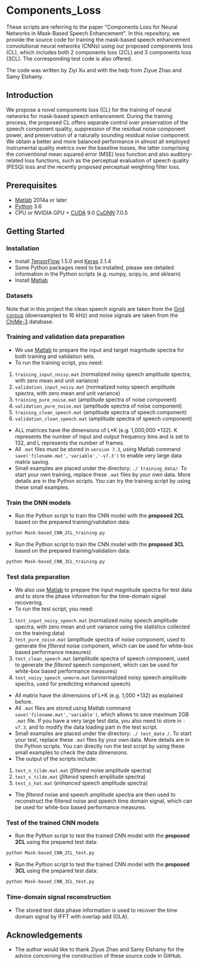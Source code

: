 # Components_Loss

These scripts are referring to the paper "Components Loss for Neural Networks in Mask-Based Speech Enhancement". In this repository, we provide the source code for training the mask-based speech enhancement convolutional neural networks (CNNs) using our proposed components loss (CL), which includes both 2 components loss (2CL) and 3 components loss (3CL). The corresponding test code is also offered.

The code was written by Ziyi Xu and with the help from Ziyue Zhao and Samy Elshamy.


## Introduction

We propose a novel components loss (CL) for the training of neural networks for mask-based speech enhancement. During the training process, the proposed CL offers separate control over preservation of the speech component quality, suppression of the residual noise component power, and preservation of a naturally sounding residual noise component. We obtain a better and more balanced performance in almost all employed instrumental quality metrics over the baseline losses, the latter comprising the conventional mean squared error (MSE) loss function and also auditory-related loss functions, such as the perceptual evaluation of speech quality (PESQ) loss and the recently proposed perceptual weighting filter loss.

## Prerequisites

- [Matlab](https://www.mathworks.com/) 2014a or later
- [Python](https://www.python.org/) 3.6
- CPU or NVIDIA GPU + [CUDA](https://developer.nvidia.com/cuda-toolkit) 9.0 [CuDNN](https://developer.nvidia.com/cudnn) 7.0.5


## Getting Started

### Installation

- Install [TensorFlow](https://www.tensorflow.org/) 1.5.0 and [Keras](https://www.tensorflow.org/) 2.1.4
- Some Python packages need to be installed, please see detailed information in the Python scripts (e.g. numpy, scipy.io, and sklearn)
- Install [Matlab](https://www.mathworks.com/)

### Datasets

Note that in this project the clean speech signals are taken from the [Grid corpus](https://doi.org/10.1121/1.2229005) (downsampled to 16 kHz) and noise signals are taken from the [ChiMe-3](https://ieeexplore.ieee.org/abstract/document/7404837/) database.

### Training and validation data preparation

 - We use [Matlab](https://www.mathworks.com/) to prepare the input and target magnitude spectra for both training and validation sets.
 - To run the training script, you need:
1. ```training_input_noisy.mat``` (normalized noisy speech amplitude spectra, with zero mean and unit variance)
2. ```validation_input_noisy.mat``` (normalized noisy speech amplitude spectra, with zero mean and unit variance)
3. ```training_pure_noise.mat``` (amplitude spectra of noise component)
4. ```validation_pure_noise.mat``` (amplitude spectra of noise component)
5. ```training_clean_speech.mat``` (amplitude spectra of speech component)
6. ```validation_clean_speech.mat``` (amplitude spectra of speech component)
- ALL matrices have the dimensions of L*K (e.g. 1,000,000 *132). K represents the number of input and output frequency bins and is set to 132, and L represents the number of frames.
- All `.mat` files must be stored in `version 7.3`, using Matlab command `save('filename.mat','variable','-v7.3')` to enable very large data matrix saving.
- Small examples are placed under the directory: `./ training_data/`. To start your own training, replace these `.mat` files by your own data. More details are in the Python scripts. You can try the training script by using these small examples.

### Train the DNN models

 - Run the Python script to train the CNN model with the **proposed 2CL** based on the prepared training/validation data:
```bash
python Mask-based_CNN_2CL_training.py
```

 - Run the Python script to train the CNN model with the **proposed 3CL** based on the prepared training/validation data:
```bash
python Mask-based_CNN_3CL_training.py
```

### Test data preparation 

 - We also use [Matlab](https://www.mathworks.com/) to prepare the input magnitude spectra for test data and to store the phase information for the time-domain signal recovering.
- To run the test script, you need:
1. ```test_input_noisy_speech.mat``` (normalized noisy speech amplitude spectra, with zero mean and unit variance using the statistics collected on the training data)
2. ```test_pure_noise.mat``` (amplitude spectra of noise component, used to generate the _filtered_ noise component, which can be used for white-box based performance measures)
3. ```test_clean_speech.mat``` (amplitude spectra of speech component, used to generate the _filtered_ speech component, which can be used for white-box based performance measures)
4. ```test_noisy_speech_unmorm.mat``` (unnormalized noisy speech amplitude spectra, used for predicting enhanced speech)
- All matrix have the dimensions of L*K (e.g. 1,000 *132) as explained before.
- All `.mat` files are stored using Matlab command `save('filename.mat','variable')`, which allows to save maximum 2GB `.mat` file. If you have a very large test data, you also need to store in `-v7.3`, and to modify the data loading part in the test script.
- Small examples are placed under the directory: `./ test_data /`. To start your test, replace these `.mat` files by your own data. More details are in the Python scripts. You can directly run the test script by using these small examples to check the data dimensions.
- The output of the scripts include:
1. ```test_n_tilde.mat.mat``` (_filtered_ noise amplitude spectra)
2. ```test_s_tilde.mat``` (_filtered_ speech amplitude spectra)
3. ```test_s_hat.mat``` (_enhanced_ speech amplitude spectra)
- The _filtered_ noise and speech amplitude spectra are then used to reconstruct the filtered noise and speech time domain signal, which can be used for white-box based performance measures.
### Test of the trained CNN models

 - Run the Python script to test the trained CNN model with the **proposed 2CL** using the prepared test data:
```bash
python Mask-based_CNN_2CL_test.py
```

 - Run the Python script to test the trained CNN model with the **proposed 3CL** using the prepared test data:
```bash
python Mask-based_CNN_3CL_test.py
```

### Time-domain signal reconstruction

 - The stored test data phase information is used to recover the time domain signal by IFFT with overlap add (OLA).

## Acknowledgements
- The author would like to thank Ziyue Zhao and Samy Elshamy for the advice concerning the construction of these source code in GitHub.
